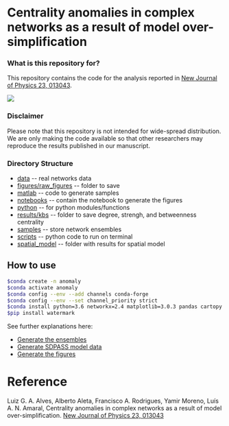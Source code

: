 # Centrality anomalies in complex networks as a result of model over-simplification

### What is this repository for? ###

This repository contains the code for the analysis reported in [New Journal of Physics 23, 013043](https://lgaalves.github.io/publications/2020-njp-anomaly-detection.pdf).

<image src='featured.png' />


### Disclaimer 

Please note that this repository is not intended for wide-spread distribution. We are only making the code available so that other researchers may reproduce the results published in our manuscript. 

### Directory Structure ###

* [data](/data) -- real networks data
* [figures/raw_figures](/figures/raw_figures) -- folder to save 
* [matlab](/matlab) -- code to generate samples 
* [notebooks](/notebooks) -- contain the notebook to generate the figures
* [python](/python) -- for python modules/functions
* [results/kbs](/results/kbs) -- folder to save degree, strengh, and betweenness centrality
* [samples](/samples) -- store network ensembles
* [scripts](/scripts) -- python code to run on terminal 
* [spatial_model](/spatial_model) -- folder with results for spatial model

## How to use

```bash
$conda create -n anomaly
$conda activate anomaly
$conda config --env --add channels conda-forge
$conda config --env --set channel_priority strict
$conda install python=3.6 networkx=2.4 matplotlib=3.0.3 pandas cartopy geopandas astroml seaborn python-igraph jupyter
$pip install watermark
```

See further explanations here:

* [Generate the ensembles](/matlab/README.md)
* [Generate SDPASS model data](/scripts/README.md)
* [Generate the figures](/notebooks/anomaly.ipynb)

# Reference

Luiz G. A. Alves, Alberto Aleta, Francisco A. Rodrigues, Yamir Moreno, Luís A. N. Amaral, Centrality anomalies in complex networks as a result of model over-simplification. [New Journal of Physics 23, 013043](https://lgaalves.github.io/publications/2020-njp-anomaly-detection.pdf)